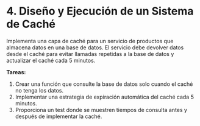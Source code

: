 # 4. Diseño y Ejecución de un Sistema de Caché

Implementa una capa de caché para un servicio de productos que almacena datos en una base de datos. El servicio debe devolver datos desde el caché para evitar llamadas repetidas a la base de datos y actualizar el caché cada 5 minutos.

__Tareas:__

1. Crear una función que consulte la base de datos solo cuando el caché no tenga los datos.
2. Implementar una estrategia de expiración automática del caché cada 5 minutos.
3. Proporciona un test donde se muestren tiempos de consulta antes y después de implementar la caché.